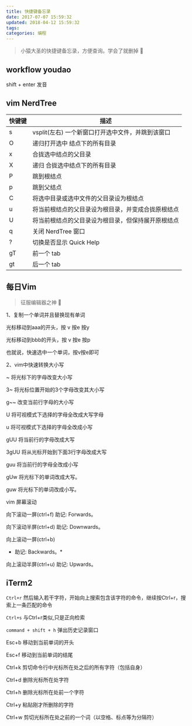 ```yaml
---
title: 快捷键备忘录
date: 2017-07-07 15:59:32
updated: 2018-04-12 15:59:32
tags:
categories: 编程
---
```


> 小猿大圣的快捷键备忘录，方便查询。学会了就删掉 🐻 

## workflow youdao

shift + enter 发音

## vim NerdTree

快键键| 描述
-----|-----
s    |  vsplit(左右) 一个新窗口打开选中文件，并跳到该窗口
O    |  递归打开选中 结点下的所有目录
x    |   合拢选中结点的父目录
X    |   递归 合拢选中结点下的所有目录
P    |   跳到根结点
p    |   跳到父结点
C    |   将选中目录或选中文件的父目录设为根结点
u    |   将当前根结点的父目录设为根目录，并变成合拢原根结点
U    |   将当前根结点的父目录设为根目录，但保持展开原根结点
q    |  关闭 NerdTree 窗口
?    |  切换是否显示 Quick Help
gT   |   前一个 tab
gt   |   后一个 tab

## 每日Vim 

> 征服编辑器之神 💪

1、复制一个单词并且替换现有单词

光标移动到aaa的开头，按 v 按e 按y

光标移动到bbb的开头，按 v 按e 按p

也就说，快速选中一个单词，按v按e即可

2、vim中快速转换大小写

~          将光标下的字母改变大小写

3~         将光标位置开始的3个字母改变其大小写

g~~        改变当前行字母的大小写

U          将可视模式下选择的字母全改成大写字母

u          将可视模式下选择的字母全改成小写

gUU        将当前行的字母改成大写

3gUU       将从光标开始到下面3行字母改成大写

guu       将当前行的字母全改成小写

gUw       将光标下的单词改成大写。

guw       将光标下的单词改成小写。

vim 屏幕滚动

向下滚动一屏(ctrl+f)
助记: Forwards。

向下滚动半屏(ctrl+d)
助记: Downwards。

向上滚动一屏(ctrl+b)
* 助记: Backwards。*

向上滚动半屏(ctrl+u)
助记: Upwards。

## iTerm2 

`Ctrl+r` 然后输入若干字符，开始向上搜索包含该字符的命令，继续按Ctrl+r，搜索上一条匹配的命令

`Ctrl+s` 与Ctrl+r类似,只是正向检索

`command + shift + h` 弹出历史记录窗口

Esc+b 移动到当前单词的开头

Esc+f 移动到当前单词的结尾

Ctrl+k 剪切命令行中光标所在处之后的所有字符（包括自身）

Ctrl+d 删除光标所在处字符

Ctrl+h 删除光标所在处前一个字符

Ctrl+y 粘贴刚才所删除的字符

Ctrl+w 剪切光标所在处之前的一个词（以空格、标点等为分隔符）


